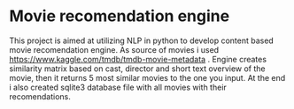 # Movie recomendation engine
This project is aimed at utilizing NLP in python to develop content based movie recomendation engine.
As source of movies i used https://www.kaggle.com/tmdb/tmdb-movie-metadata . Engine creates similarity matrix based on cast, director and short text overview of the movie,
then it returns 5 most similar movies to the one you input. At the end i also created sqlite3 database file with all movies with their recomendations.
